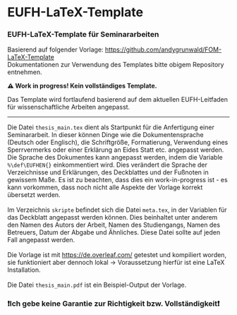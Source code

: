 # EUFH-LaTeX-Template
### EUFH-LaTeX-Template für Seminararbeiten

Basierend auf folgender Vorlage: https://github.com/andygrunwald/FOM-LaTeX-Template
<br>
Dokumentationen zur Verwendung des Templates bitte obigem Repository entnehmen.

<b>⚠️ Work in progress! Kein vollständiges Template.</b>

Das Template wird fortlaufend basierend auf dem aktuellen EUFH-Leitfaden für wissenschaftliche Arbeiten angepasst.

---
Die Datei ```thesis_main.tex``` dient als Startpunkt für die Anfertigung einer Seminararbeit. In dieser können Dinge wie die Dokumentensprache (Deutsch oder Englisch), die Schriftgröße, Formatierung, Verwendung eines Sperrvermerks oder einer Erklärung an Eides Statt etc. angepasst werden.
<br>
Die Sprache des Dokumentes kann angepasst werden, indem die Variable ```%\def\EUFHEN{}``` einkommentiert wird. Dies verändert die Sprache der Verzeichnisse und Erklärungen, des Deckblattes und der Fußnoten in gewissem Maße. Es ist zu beachten, dass dies ein work-in-progress ist - es kann vorkommen, dass noch nicht alle Aspekte der Vorlage korrekt übersetzt werden.
<br>
<br>
Im Verzeichnis ```skripte``` befindet sich die Datei ```meta.tex```, in der Variablen für das Deckblatt angepasst werden können. Dies beinhaltet unter anderem den Namen des Autors der Arbeit, Namen des Studiengangs, Namen des Betreuers, Datum der Abgabe und Ähnliches. Diese Datei sollte auf jeden Fall angepasst werden.
<br>
<br>
Die Vorlage ist mit https://de.overleaf.com/ getestet und kompiliert worden, sie funktioniert aber dennoch lokal -> Voraussetzung hierfür ist eine LaTeX Installation.
<br>
<br>
Die Datei ```thesis_main.pdf``` ist ein Beispiel-Output der Vorlage.

### ❗Ich gebe keine Garantie zur Richtigkeit bzw. Vollständigkeit❗

